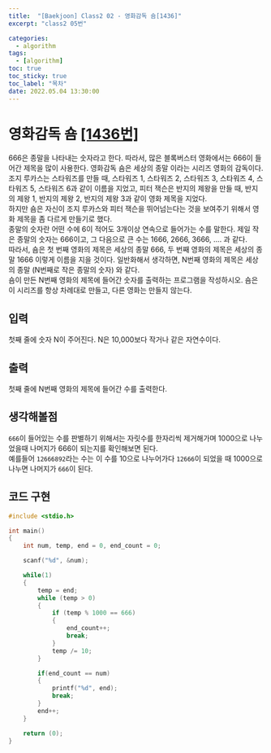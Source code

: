 ```yaml
---
title:  "[Baekjoon] Class2 02 - 영화감독 숌[1436]"
excerpt: "class2 05번"

categories:
  - algorithm
tags:
  - [algorithm]
toc: true
toc_sticky: true
toc_label: "목차"
date: 2022.05.04 13:30:00
---
```


# 영화감독 숌 [[1436번]](https://www.acmicpc.net/problem/1436)
666은 종말을 나타내는 숫자라고 한다. 따라서, 많은 블록버스터 영화에서는 666이 들어간 제목을 많이 사용한다. 영화감독 숌은 세상의 종말 이라는 시리즈 영화의 감독이다. 조지 루카스는 스타워즈를 만들 때, 스타워즈 1, 스타워즈 2, 스타워즈 3, 스타워즈 4, 스타워즈 5, 스타워즈 6과 같이 이름을 지었고, 피터 잭슨은 반지의 제왕을 만들 때, 반지의 제왕 1, 반지의 제왕 2, 반지의 제왕 3과 같이 영화 제목을 지었다.    
하지만 숌은 자신이 조지 루카스와 피터 잭슨을 뛰어넘는다는 것을 보여주기 위해서 영화 제목을 좀 다르게 만들기로 했다.    
종말의 숫자란 어떤 수에 6이 적어도 3개이상 연속으로 들어가는 수를 말한다. 제일 작은 종말의 숫자는 666이고, 그 다음으로 큰 수는 1666, 2666, 3666, .... 과 같다.    
따라서, 숌은 첫 번째 영화의 제목은 세상의 종말 666, 두 번째 영화의 제목은 세상의 종말 1666 이렇게 이름을 지을 것이다. 일반화해서 생각하면, N번째 영화의 제목은 세상의 종말 (N번째로 작은 종말의 숫자) 와 같다.    
숌이 만든 N번째 영화의 제목에 들어간 숫자를 출력하는 프로그램을 작성하시오. 숌은 이 시리즈를 항상 차례대로 만들고, 다른 영화는 만들지 않는다.    

## 입력
첫째 줄에 숫자 N이 주어진다. N은 10,000보다 작거나 같은 자연수이다.    

## 출력
첫째 줄에 N번째 영화의 제목에 들어간 수를 출력한다.    

## 생각해볼점
`666`이 들어있는 수를 판별하기 위해서는 자릿수를 한자리씩 제거해가며 1000으로 나누었을때 나머지가 666이 되는지를 확인해보면 된다.    
예를들어 `12666892`라는 수는 이 수를 10으로 나누어가다 `12666`이 되었을 때 1000으로 나누면 나머지가 `666`이 된다.

## 코드 구현
```c
#include <stdio.h>

int main()
{
	int	num, temp, end = 0, end_count = 0;

	scanf("%d", &num);

	while(1)
	{
		temp = end;
		while (temp > 0)
		{	
			if (temp % 1000 == 666)
			{
				end_count++;
				break;
			}
			temp /= 10;
		}

		if(end_count == num)
		{	
			printf("%d", end);
			break;
		}
		end++;
	}

	return (0);
}
```
